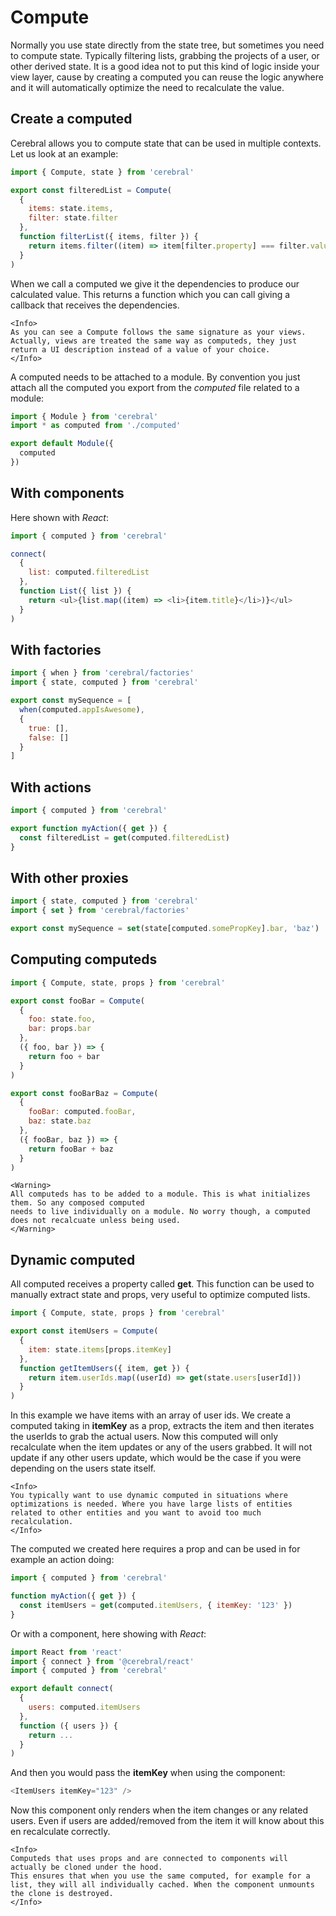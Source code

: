 # Compute

Normally you use state directly from the state tree, but sometimes you need to compute state. Typically filtering lists, grabbing the projects of a user, or other derived state. It is a good idea not to put this kind of logic inside your view layer, cause by creating a computed you can reuse the logic anywhere and it will automatically optimize the need to recalculate the value.

## Create a computed

Cerebral allows you to compute state that can be used in multiple contexts. Let us look at an example:

```js
import { Compute, state } from 'cerebral'

export const filteredList = Compute(
  {
    items: state.items,
    filter: state.filter
  },
  function filterList({ items, filter }) {
    return items.filter((item) => item[filter.property] === filter.value)
  }
)
```

When we call a computed we give it the dependencies to produce our calculated value. This returns a function which you can call giving a callback that receives the dependencies.

```marksy
<Info>
As you can see a Compute follows the same signature as your views. Actually, views are treated the same way as computeds, they just return a UI description instead of a value of your choice.
</Info>
```

A computed needs to be attached to a module. By convention you just attach all the computed you export from the *computed* file related to a module:

```js
import { Module } from 'cerebral'
import * as computed from './computed'

export default Module({
  computed
})
```

## With components

Here shown with *React*:

```js
import { computed } from 'cerebral'

connect(
  {
    list: computed.filteredList
  },
  function List({ list }) {
    return <ul>{list.map((item) => <li>{item.title}</li>)}</ul>
  }
)
```

## With factories

```js
import { when } from 'cerebral/factories'
import { state, computed } from 'cerebral'

export const mySequence = [
  when(computed.appIsAwesome),
  {
    true: [],
    false: []
  }
]
```

## With actions

```js
import { computed } from 'cerebral'

export function myAction({ get }) {
  const filteredList = get(computed.filteredList)
}
```

## With other proxies

```js
import { state, computed } from 'cerebral'
import { set } from 'cerebral/factories'

export const mySequence = set(state[computed.somePropKey].bar, 'baz')
```

## Computing computeds

```js
import { Compute, state, props } from 'cerebral'

export const fooBar = Compute(
  {
    foo: state.foo,
    bar: props.bar
  },
  ({ foo, bar }) => {
    return foo + bar
  }
)

export const fooBarBaz = Compute(
  {
    fooBar: computed.fooBar,
    baz: state.baz
  },
  ({ fooBar, baz }) => {
    return fooBar + baz
  }
)
```

```marksy
<Warning>
All computeds has to be added to a module. This is what initializes them. So any composed computed
needs to live individually on a module. No worry though, a computed does not recalcuate unless being used.
</Warning>
```

## Dynamic computed

All computed receives a property called **get**. This function can be used to manually extract state and props, very useful to optimize computed lists.

```js
import { Compute, state, props } from 'cerebral'

export const itemUsers = Compute(
  {
    item: state.items[props.itemKey]
  },
  function getItemUsers({ item, get }) {
    return item.userIds.map((userId) => get(state.users[userId]))
  }
)
```

In this example we have items with an array of user ids. We create a computed taking in **itemKey** as a prop, extracts the item and then iterates the userIds to grab the actual users. Now this computed will only recalculate when the item updates or any of the users grabbed. It will not update if any other users update, which would be the case if you were depending on the users state itself.

```marksy
<Info>
You typically want to use dynamic computed in situations where optimizations is needed. Where you have large lists of entities related to other entities and you want to avoid too much recalculation.
</Info>
```

The computed we created here requires a prop and can be used in for example an action doing:

```js
import { computed } from 'cerebral'

function myAction({ get }) {
  const itemUsers = get(computed.itemUsers, { itemKey: '123' })
}
```

Or with a component, here showing with *React*:

```js
import React from 'react'
import { connect } from '@cerebral/react'
import { computed } from 'cerebral'

export default connect(
  {
    users: computed.itemUsers
  },
  function ({ users }) {
    return ...
  }
)
```

And then you would pass the **itemKey** when using the component:

```js
<ItemUsers itemKey="123" />
```

Now this component only renders when the item changes or any related users. Even if users are added/removed from the item it will know about this en recalculate correctly.

```marksy
<Info>
Computeds that uses props and are connected to components will actually be cloned under the hood.
This ensures that when you use the same computed, for example for a list, they will all individually cached. When the component unmounts the clone is destroyed.
</Info>
```
